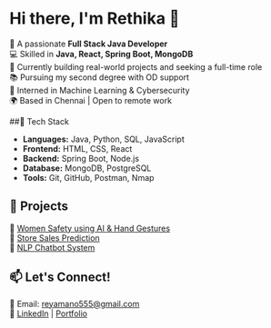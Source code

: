 # Hi there, I'm Rethika 👋

🌸 A passionate **Full Stack Java Developer**  
💻 Skilled in **Java, React, Spring Boot, MongoDB**  
🎯 Currently building real-world projects and seeking a full-time role  
📚 Pursuing my second degree with OD support  
🔐 Interned in Machine Learning & Cybersecurity  
🌍 Based in Chennai | Open to remote work  

##🔧 Tech Stack
- **Languages:** Java, Python, SQL, JavaScript  
- **Frontend:** HTML, CSS, React  
- **Backend:** Spring Boot, Node.js  
- **Database:** MongoDB, PostgreSQL  
- **Tools:** Git, GitHub, Postman, Nmap

## 🚀 Projects
🔗 [Women Safety using AI & Hand Gestures](https://github.com/Rethika1916/women-safety-ai)  
🔗 [Store Sales Prediction](https://github.com/Rethika1916/price-prediction)  
🔗 [NLP Chatbot System](https://github.com/Rethika1916/nlp-chatbot)

## 📫 Let's Connect!
📧 Email: reyamano555@gmail.com  
📎 [LinkedIn](https://www.linkedin.com/in/rethika-m-047b57275) | [Portfolio](https://rethika1916.github.io/Portfolios/)
